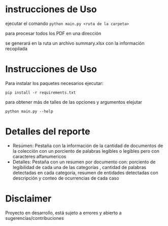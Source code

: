 # instrucciones de Uso

ejecutar el comando `python main.py <ruta de la carpeta>`

para procesar todos los PDF en una dirección

se generará en la ruta un archivo summary.xlsx con la información recopilada

# Instrucciones de Uso

Para instalar los paquetes necesarios ejecutar:

`pip install -r requirements.txt`

para obtener más de talles de las opciones y argumentos elejutar

`python main.py --help`

# Detalles del reporte
- Resúmen: Pestaña con la información de la cantidad de documentos de la colección con un porciento de palabras legibles o legibles pero con caracteres alfanumericos 
- Detalles: Pestaña con un resumen por documento con: porciento de legibilidad de cada una de las categorías , cantidad de palabras detectadas en cada categoría, resumen de entidades detectadas con descripción y conteo de ocurrencias de cada caso


# Disclaimer

Proyecto en desarrollo, está sujeto a errores y abierto a sugerencias/contribuciones